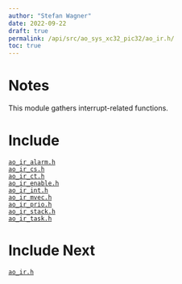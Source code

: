 ```yaml
---
author: "Stefan Wagner"
date: 2022-09-22
draft: true
permalink: /api/src/ao_sys_xc32_pic32/ao_ir.h/
toc: true
---
```


# Notes

This module gathers interrupt-related functions.

# Include

[`ao_ir_alarm.h`](ao_ir_alarm.h.md) <br/>
[`ao_ir_cs.h`](ao_ir_cs.h.md) <br/>
[`ao_ir_ct.h`](ao_ir_ct.h.md) <br/>
[`ao_ir_enable.h`](ao_ir_enable.h.md) <br/>
[`ao_ir_int.h`](ao_ir_int.h.md) <br/>
[`ao_ir_mvec.h`](ao_ir_mvec.h.md) <br/>
[`ao_ir_prio.h`](ao_ir_prio.h.md) <br/>
[`ao_ir_stack.h`](ao_ir_stack.h.md) <br/>
[`ao_ir_task.h`](ao_ir_task.h.md)

# Include Next

[`ao_ir.h`](../ao_sys/ao_ir.h.md)
